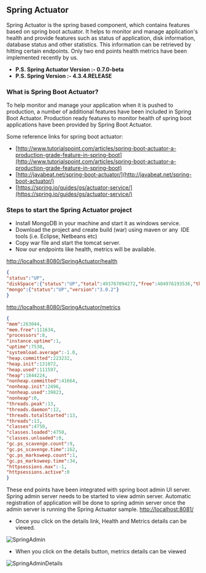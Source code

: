 ## Spring Actuator

Spring Actuator is the spring based component, which contains features based on spring boot actuator.
It helps to monitor and manage application's health and provide features such as status of application, disk information, database status and other statistics. This information can be retrieved by hitting certain endpoints. Only two end points health metrics have been implemented recently by us.
- **P.S. Spring Actuator Version :- 0.7.0-beta**
- **P.S. Spring Version :- 4.3.4.RELEASE**

### What is Spring Boot Actuator?

To help monitor and manage your application when it is pushed to production, a number of additional features have been included in Spring Boot Actuator. Production ready features to monitor health of spring boot applications have been provided by Spring Boot Actuator.

Some reference links for spring boot actuator:
- [http://www.tutorialspoint.com/articles/spring-boot-actuator-a-production-grade-feature-in-spring-boot](http://www.tutorialspoint.com/articles/spring-boot-actuator-a-production-grade-feature-in-spring-boot)
- [http://javabeat.net/spring-boot-actuator/](http://javabeat.net/spring-boot-actuator/)
- [https://spring.io/guides/gs/actuator-service/](https://spring.io/guides/gs/actuator-service/)

### Steps to start the Spring Actuator project

- Install MongoDB in your machine and start it as windows service.
- Download the project and create build (war) using maven or any  IDE tools (i.e. Eclipse, Netbeans etc)
- Copy war file and start the tomcat server.
- Now our endpoints like health, metrics will be available.

[http://localhost:8080/SpringActuator/health](http://localhost:8080/SpringActuator/health)

```json
{
"status":"UP",
"diskSpace":{"status":"UP","total":493767094272,"free":404976193536,"threshold":10485760},
"mongo":{"status":"UP","version":"3.0.2"}
}
```

[http://localhost:8080/SpringActuator/metrics](http://localhost:8080/SpringActuator/metrics)

```json
{
"mem":263044,
"mem.free":111634,
"processors":8,
"instance.uptime":1,
"uptime":7530,
"systemload.average":-1.0,
"heap.committed":223232,
"heap.init":131072,
"heap.used":111597,
"heap":1844224,
"nonheap.committed":41664,
"nonheap.init":2496,
"nonheap.used":39823,
"nonheap":0,
"threads.peak":13,
"threads.daemon":12,
"threads.totalStarted":13,
"threads":13,
"classes":4750,
"classes.loaded":4750,
"classes.unloaded":0,
"gc.ps_scavenge.count":9,
"gc.ps_scavenge.time":162,
"gc.ps_marksweep.count":1,
"gc.ps_marksweep.time":34,
"httpsessions.max":-1,
"httpsessions.active":0
}
```

These end points have been integrated with spring boot admin UI server. Spring admin server needs to be started to view admin server. Automatic registration of application will be done to spring admin server once the admin server is running the Spring Actuator sample.
[http://localhost:8081/](http://localhost:8081/)

- Once you click on the details link, Health and Metrics details can be viewed.

![SpringAdmin](http://www.azilen.com/blog/wp-content/uploads/2017/02/Spring-Boot-Admin.png)

- When you click on the details button, metrics details can be viewed

![SpringAdminDetails](http://www.azilen.com/blog/wp-content/uploads/2017/02/Spring-Boot-Admin-Details.png)

